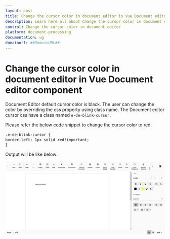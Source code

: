 ```yaml
---
layout: post
title: Change the cursor color in document editor in Vue Document editor component | Syncfusion
description: Learn here all about Change the cursor color in document editor in Syncfusion Vue Document editor component of Syncfusion Essential JS 2 and more.
control: Change the cursor color in document editor 
platform: document-processing
documentation: ug
domainurl: ##DomainURL##
---
```


# Change the cursor color in document editor in Vue Document editor component

Document Editor default cursor color is black. The user can change the color by overriding the css property using class name. The Document editor cursor css have a class named `e-de-blink-cursor`.

Please refer the below code snippet to change the cursor color to red.

```
.e-de-blink-cursor {
border-left: 1px solid red!important;
}
```

Output will be like below:

![Change the cursor color in document editor](../images/cursor-css.png)
